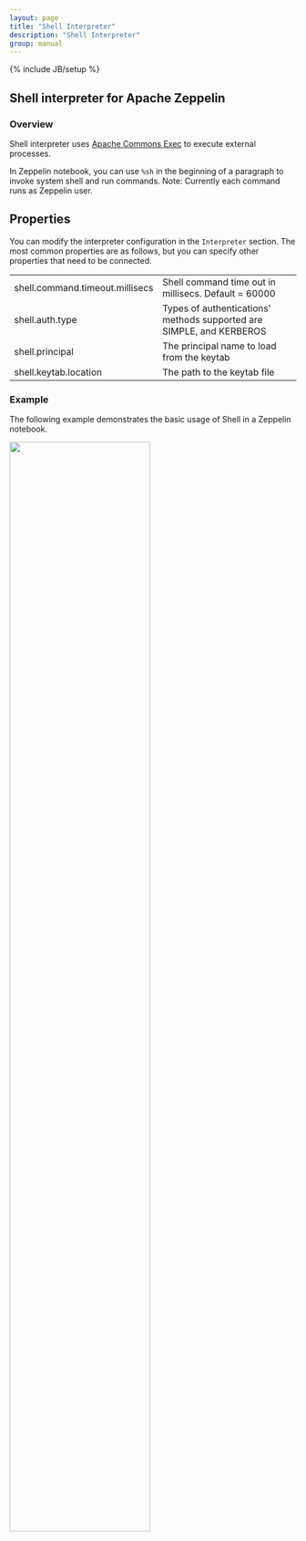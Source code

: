 ```yaml
---
layout: page
title: "Shell Interpreter"
description: "Shell Interpreter"
group: manual
---
```

{% include JB/setup %}

## Shell interpreter for Apache Zeppelin

### Overview
Shell interpreter uses [Apache Commons Exec](https://commons.apache.org/proper/commons-exec) to execute external processes. 

In Zeppelin notebook, you can use ` %sh ` in the beginning of a paragraph to invoke system shell and run commands.
Note: Currently each command runs as Zeppelin user.


## Properties
You can modify the interpreter configuration in the `Interpreter` section. The most common properties are as follows, but you can specify other properties that need to be connected.

<table class="table-configuration">
  <tr>
    <td>shell.command.timeout.millisecs</td>
    <td>Shell command time out in millisecs. Default = 60000</td>
  </tr>
  <tr>
   <td>shell.auth.type</td>
   <td>Types of authentications' methods supported are SIMPLE, and KERBEROS</td>
  </tr>
  <tr>
   <td>shell.principal</td>
   <td>The principal name to load from the keytab</td>
  </tr>
  <tr>
   <td>shell.keytab.location</td>
   <td>The path to the keytab file</td>
  </tr>
</table>

### Example
The following example demonstrates the basic usage of Shell in a Zeppelin notebook.

<img src="{{BASE_PATH}}/assets/themes/zeppelin/img/docs-img/shell-example.png" width="70%" />
